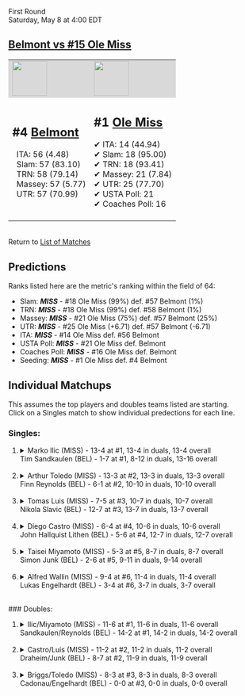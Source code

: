 First Round  
Saturday, May 8 at 4:00 EDT
## [Belmont vs #15 Ole Miss](https://www.ncaa.com/game/5833398) 

<table><tr style="background-color: #d9d9d9 !important"><td><a href="#"><img src="https://www.ncaa.com/sites/default/files/images/logos/schools/b/belmont.70.png" width="70" height="70" /></a></td><td><a href="#"><img src="https://www.ncaa.com/sites/default/files/images/logos/schools/o/ole-miss.70.png" width="70" height="70" /></a></td></tr><tr>
<td>  

<h2>#4 <a href="#">Belmont</a></h2>  
&nbsp; ITA: 56 (4.48)<br>  
&nbsp; Slam: 57 (83.10)<br>  
&nbsp; TRN: 58 (79.14)<br>  
&nbsp; Massey: 57 (5.77)<br>  
&nbsp; UTR: 57 (70.99)<br>  
<br>  

</td>
<td>  

<h2>#1 <a href="#">Ole Miss</a></h2>  
&#10004; ITA: 14 (44.94)<br>  
&#10004; Slam: 18 (95.00)<br>  
&#10004; TRN: 18 (93.41)<br>  
&#10004; Massey: 21 (7.84)<br>  
&#10004; UTR: 25 (77.70)<br>  
&#10004; USTA Poll: 21<br>  
&#10004; Coaches Poll: 16<br>  
<br>  

</td>
</tr></table>  


<br>Return to [List of Matches](../index.md)  

## Predictions  

Ranks listed here are the metric's ranking within the field of 64:  
- Slam: ***MISS*** - #18 Ole Miss (99%) def. #57 Belmont (1%)  
- TRN: ***MISS*** - #18 Ole Miss (99%) def. #58 Belmont (1%)  
- Massey: ***MISS*** - #21 Ole Miss (75%) def. #57 Belmont (25%)  
- UTR: ***MISS*** - #25 Ole Miss (+6.71) def. #57 Belmont (-6.71)  
- ITA: ***MISS*** - #14 Ole Miss def. #56 Belmont  
- USTA Poll: ***MISS*** - #21 Ole Miss def. Belmont  
- Coaches Poll: ***MISS*** - #16 Ole Miss def. Belmont  
- Seeding: ***MISS*** - #1 Ole Miss def. #4 Belmont  

## Individual Matchups  
This assumes the top players and doubles teams listed are starting.  
Click on a Singles match to show individual predections for each line.  
### Singles:  

<ol>
<li><details>
<summary markdown="span">Marko Ilic (MISS) - 13-4 at #1, 13-4 in duals, 13-4 overall<br>Tim Sandkaulen (BEL) - 1-7 at #1, 8-12 in duals, 13-16 overall</summary>
<h4>Predictions</h4><ul>
<li>Slam: <b><i>MISS</i></b> - Sandkaulen (79%) def. Ilic (21%)</li>  
<li>TRN: <b><i>MISS</i></b> - Sandkaulen (91%) def. Ilic (9%)</li>  
<li>Massey: <b><i>MISS</i></b> - Sandkaulen (75%) def. Ilic (25%)</li>  
<li>UTR: <b><i>MISS</i></b> - Sandkaulen (93%) def. Ilic (7%)</li>  
<li>ITA: <b><i>MISS</i></b> - Sandkaulen (22.95) def. Ilic (2.51)</li>  
</ul>
</details>&nbsp;</li>
<li><details>
<summary markdown="span">Arthur Toledo (MISS) - 13-3 at #2, 13-3 in duals, 13-3 overall<br>Finn Reynolds (BEL) - 6-1 at #2, 10-10 in duals, 10-10 overall</summary>
<h4>Predictions</h4><ul>
<li>Slam: <b><i>MISS</i></b> - Reynolds (97%) def. Toledo (3%)</li>  
<li>TRN: <b><i>MISS</i></b> - Reynolds (98%) def. Toledo (2%)</li>  
<li>Massey: <b><i>MISS</i></b> - Reynolds (75%) def. Toledo (25%)</li>  
<li>UTR: <b><i>MISS</i></b> - Reynolds (97%) def. Toledo (3%)</li>  
<li>ITA: <b><i>MISS</i></b> - Reynolds (36.17) def. Toledo (2.71)</li>  
</ul>
</details>&nbsp;</li>
<li><details>
<summary markdown="span">Tomas Luis (MISS) - 7-5 at #3, 10-7 in duals, 10-7 overall<br>Nikola Slavic (BEL) - 12-7 at #3, 13-7 in duals, 13-7 overall</summary>
<h4>Predictions</h4><ul>
<li>Slam: <b><i>MISS</i></b> - Slavic (99%) def. Luis (1%)</li>  
<li>TRN: <b><i>MISS</i></b> - Slavic (99%) def. Luis (1%)</li>  
<li>Massey: <b><i>MISS</i></b> - Slavic (75%) def. Luis (25%)</li>  
<li>UTR: <b><i>MISS</i></b> - Slavic (92%) def. Luis (8%)</li>  
<li>ITA: <b><i>MISS</i></b> - Slavic (24.24) def. Luis (1.54)</li>  
</ul>
</details>&nbsp;</li>
<li><details>
<summary markdown="span">Diego Castro (MISS) - 6-4 at #4, 10-6 in duals, 10-6 overall<br>John Hallquist Lithen (BEL) - 5-6 at #4, 12-7 in duals, 12-7 overall</summary>
<h4>Predictions</h4><ul>
<li>Slam: <b><i>MISS</i></b> - Lithen (98%) def. Castro (2%)</li>  
<li>TRN: <b><i>MISS</i></b> - Lithen (99%) def. Castro (1%)</li>  
<li>Massey: <b><i>MISS</i></b> - Lithen (75%) def. Castro (25%)</li>  
<li>UTR: <b><i>MISS</i></b> - Lithen (96%) def. Castro (4%)</li>  
<li>ITA: <b><i>MISS</i></b> - Lithen (2.40) def. Castro (1.99)</li>  
</ul>
</details>&nbsp;</li>
<li><details>
<summary markdown="span">Taisei Miyamoto (MISS) - 5-3 at #5, 8-7 in duals, 8-7 overall<br>Simon Junk (BEL) - 2-6 at #5, 9-11 in duals, 9-14 overall</summary>
<h4>Predictions</h4><ul>
<li>Slam: <b><i>MISS</i></b> - Junk (97%) def. Miyamoto (3%)</li>  
<li>TRN: <b><i>MISS</i></b> - Junk (98%) def. Miyamoto (2%)</li>  
<li>Massey: <b><i>MISS</i></b> - Junk (75%) def. Miyamoto (25%)</li>  
<li>UTR: <b><i>MISS</i></b> - Junk (96%) def. Miyamoto (4%)</li>  
<li>ITA: <b><i>MISS</i></b> - Junk (1.99) def. Miyamoto (1.70)</li>  
</ul>
</details>&nbsp;</li>
<li><details>
<summary markdown="span">Alfred Wallin (MISS) - 9-4 at #6, 11-4 in duals, 11-4 overall<br>Lukas Engelhardt (BEL) - 3-4 at #6, 3-7 in duals, 3-7 overall</summary>
<h4>Predictions</h4><ul>
<li>Slam: <b><i>MISS</i></b> - Engelhardt (98%) def. Wallin (2%)</li>  
<li>TRN: <b><i>MISS</i></b> - Engelhardt (98%) def. Wallin (2%)</li>  
<li>Massey: <b><i>MISS</i></b> - Engelhardt (75%) def. Wallin (25%)</li>  
<li>UTR: <b><i>MISS</i></b> - Engelhardt (94%) def. Wallin (6%)</li>  
<li>ITA: <b><i>BEL</i></b> - Wallin (2.75) def. Engelhardt (0.00)</li>  
</ul>
</details>&nbsp;</li>
</ol>
### Doubles:  

<ol>
<li><details>
<summary markdown="span">Ilic/Miyamoto (MISS) - 11-6 at #1, 11-6 in duals, 11-6 overall<br>Sandkaulen/Reynolds (BEL) - 14-2 at #1, 14-2 in duals, 14-2 overall</summary>
<br>Sorry, we don't have any metrics for this match
</details>&nbsp;</li>
<li><details>
<summary markdown="span">Castro/Luis (MISS) - 11-2 at #2, 11-2 in duals, 11-2 overall<br>Draheim/Junk (BEL) - 8-7 at #2, 11-9 in duals, 11-9 overall</summary>
<br>Sorry, we don't have any metrics for this match
</details>&nbsp;</li>
<li><details>
<summary markdown="span">Briggs/Toledo (MISS) - 8-3 at #3, 8-3 in duals, 8-3 overall<br>Cadonau/Engelhardt (BEL) - 0-0 at #3, 0-0 in duals, 0-0 overall</summary>
<br>Sorry, we don't have any metrics for this match
</details>&nbsp;</li>
</ol>